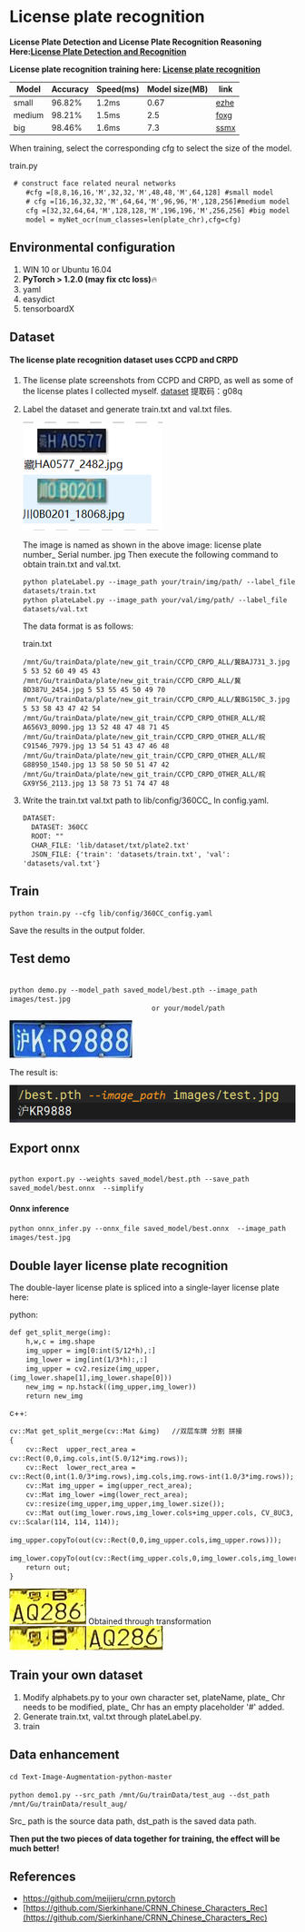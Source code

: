 # License plate recognition

**License Plate Detection and License Plate Recognition Reasoning Here:[License Plate Detection and Recognition](https://github.com/201918010332Thomas/ANPR)**

**License plate recognition training here: [License plate recognition](https://github.com/we0091234/crnn_plate_recognition/tree/plate_color)**


| Model  | Accuracy | Speed(ms) | Model size(MB) | link                                                    |
| ------ | -------- | --------- | -------------- | ------------------------------------------------------- |
| small  | 96.82%   | 1.2ms     | 0.67           | [ezhe](https://pan.baidu.com/s/1IsQNPSRuW7bXNWc2ULfFLg) |
| medium | 98.21%   | 1.5ms     | 2.5            | [foxg](https://pan.baidu.com/s/1DSoJ-wWymDemf5lE2xCNLw) |
| big    | 98.46%   | 1.6ms     | 7.3            | [ssmx](https://pan.baidu.com/s/1F6Y0AUVnIt4YYWLE4gDrIw) |

When training, select the corresponding cfg to select the size of the model.

train.py

```
 # construct face related neural networks
    #cfg =[8,8,16,16,'M',32,32,'M',48,48,'M',64,128] #small model
    # cfg =[16,16,32,32,'M',64,64,'M',96,96,'M',128,256]#medium model
    cfg =[32,32,64,64,'M',128,128,'M',196,196,'M',256,256] #big model
    model = myNet_ocr(num_classes=len(plate_chr),cfg=cfg)
```

## Environmental configuration

1. WIN 10 or Ubuntu 16.04
2. **PyTorch > 1.2.0 (may fix ctc loss)**🔥
3. yaml
4. easydict
5. tensorboardX

## Dataset

#### The license plate recognition dataset uses CCPD and CRPD

1. The license plate screenshots from CCPD and CRPD, as well as some of the license plates I collected myself. [dataset](https://pan.baidu.com/s/1xT-F3E5U3ul3o6gu6Zk94g)  提取码：g08q
2. Label the dataset and generate train.txt and val.txt files.

   ![Image text](images/tmp2E.png)

   The image is named as shown in the above image: license plate number_ Serial number. jpg
   Then execute the following command to obtain train.txt and val.txt.

   ```
   python plateLabel.py --image_path your/train/img/path/ --label_file datasets/train.txt
   python plateLabel.py --image_path your/val/img/path/ --label_file datasets/val.txt
   ```

   The data format is as follows:

   train.txt

   ```
   /mnt/Gu/trainData/plate/new_git_train/CCPD_CRPD_ALL/冀BAJ731_3.jpg 5 53 52 60 49 45 43 
   /mnt/Gu/trainData/plate/new_git_train/CCPD_CRPD_ALL/冀BD387U_2454.jpg 5 53 55 45 50 49 70 
   /mnt/Gu/trainData/plate/new_git_train/CCPD_CRPD_ALL/冀BG150C_3.jpg 5 53 58 43 47 42 54 
   /mnt/Gu/trainData/plate/new_git_train/CCPD_CRPD_OTHER_ALL/皖A656V3_8090.jpg 13 52 48 47 48 71 45 
   /mnt/Gu/trainData/plate/new_git_train/CCPD_CRPD_OTHER_ALL/皖C91546_7979.jpg 13 54 51 43 47 46 48 
   /mnt/Gu/trainData/plate/new_git_train/CCPD_CRPD_OTHER_ALL/皖G88950_1540.jpg 13 58 50 50 51 47 42 
   /mnt/Gu/trainData/plate/new_git_train/CCPD_CRPD_OTHER_ALL/皖GX9Y56_2113.jpg 13 58 73 51 74 47 48 
   ```
3. Write the train.txt val.txt path to lib/config/360CC_ In config.yaml.

   ```
   DATASET:
     DATASET: 360CC
     ROOT: ""
     CHAR_FILE: 'lib/dataset/txt/plate2.txt'
     JSON_FILE: {'train': 'datasets/train.txt', 'val': 'datasets/val.txt'}
   ```

## Train

```angular2html
python train.py --cfg lib/config/360CC_config.yaml
```

Save the results in the output folder.

## Test demo

```

python demo.py --model_path saved_model/best.pth --image_path images/test.jpg
                                   or your/model/path
```

![Image text](images/test.jpg)

The result is:

![Image text](images/result.jpg)

## Export onnx

```

python export.py --weights saved_model/best.pth --save_path saved_model/best.onnx  --simplify

```

#### Onnx inference

```
python onnx_infer.py --onnx_file saved_model/best.onnx  --image_path images/test.jpg
```

## Double layer license plate recognition

The double-layer license plate is spliced into a single-layer license plate here:

python:

```
def get_split_merge(img):
    h,w,c = img.shape
    img_upper = img[0:int(5/12*h),:]
    img_lower = img[int(1/3*h):,:]
    img_upper = cv2.resize(img_upper,(img_lower.shape[1],img_lower.shape[0]))
    new_img = np.hstack((img_upper,img_lower))
    return new_img
```

c++:

```
cv::Mat get_split_merge(cv::Mat &img)   //双层车牌 分割 拼接
{
    cv::Rect  upper_rect_area = cv::Rect(0,0,img.cols,int(5.0/12*img.rows));
    cv::Rect  lower_rect_area = cv::Rect(0,int(1.0/3*img.rows),img.cols,img.rows-int(1.0/3*img.rows));
    cv::Mat img_upper = img(upper_rect_area);
    cv::Mat img_lower =img(lower_rect_area);
    cv::resize(img_upper,img_upper,img_lower.size());
    cv::Mat out(img_lower.rows,img_lower.cols+img_upper.cols, CV_8UC3, cv::Scalar(114, 114, 114));
    img_upper.copyTo(out(cv::Rect(0,0,img_upper.cols,img_upper.rows)));
    img_lower.copyTo(out(cv::Rect(img_upper.cols,0,img_lower.cols,img_lower.rows)));
    return out;
}
```

![Image text](image/tmp55DE.png)  Obtained through transformation ![Image text](image/new.jpg)

## Train your own dataset

1. Modify alphabets.py to your own character set, plateName, plate_ Chr needs to be modified, plate_ Chr has an empty placeholder '#' added.
2. Generate train.txt, val.txt through plateLabel.py.
3. train

## Data enhancement

```
cd Text-Image-Augmentation-python-master

python demo1.py --src_path /mnt/Gu/trainData/test_aug --dst_path /mnt/Gu/trainData/result_aug/
```

Src_ path is the source data path, dst_path is the saved data path.

**Then put the two pieces of data together for training, the effect will be much better!**

## References

- https://github.com/meijieru/crnn.pytorch
- [https://github.com/Sierkinhane/CRNN_Chinese_Characters_Rec](https://github.com/Sierkinhane/CRNN_Chinese_Characters_Rec)
